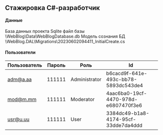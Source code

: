 ## Стажировка C#-разработчик

#### Данные
База данных проекта Sqlite файл базы \WebBlog\Data\WebBlogDatabase.db 
Модель сознания БД \WebBlog.DAL\Migrations\20230602094411_InitialCreate.cs

#### Пользователи 
| Пользователь  | Пароль | Роль | Id |
| ------------- | ------------- | ------------- |------------- |
| adm@a.aa  | 111111  | Administrator | b6cacd9f-641e-493c-bb78-5893dc543de4|
| mod@m.mm  | 111111  | Moderator     | 4aac6ba0-19cf-4470-978d-e6807470f3e6|
| usr@u.uu  | 111111  | User          | 3384dc49-b1a8-4174-95cf-33dde7da4ddd|



